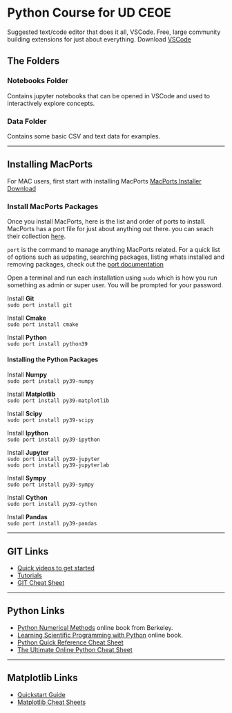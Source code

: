 # Python Course for UD CEOE

Suggested text/code editor that does it all, VSCode. Free, large community building extensions for just about everything. Download [VSCode](https://code.visualstudio.com/download)

## The Folders

### Notebooks Folder
Contains jupyter notebooks that can be opened in VSCode and used to interactively explore concepts.

### Data Folder
Contains some basic CSV and text data for examples.

---
## Installing MacPorts

For MAC users, first start with installing MacPorts
[MacPorts Installer Download](https://www.macports.org/install.php)

### Install MacPorts Packages

Once you install MacPorts, here is the list and order of ports to install. MacPorts has a port file for just about anything out there. you can seach their collection [here](https://ports.macports.org).

`port` is the command to manage anything MacPorts related. For a quick list of options such as udpating, searching packages, listing whats installed and removing packages, check out the [port documentation](https://guide.macports.org/#using.port)

Open a terminal and run each installation using `sudo` which is how you run something as admin or super user. You will be prompted for your password.

Install **Git**<br>
`sudo port install git`

Install **Cmake**<br>
`sudo port install cmake`

Install **Python** <br>
`sudo port install python39`

#### Installing the Python Packages

Install **Numpy**<br>
`sudo port install py39-numpy`

Install **Matplotlib**<br>
`sudo port install py39-matplotlib`

Install **Scipy**<br>
`sudo port install py39-scipy`

Install **Ipython**<br>
`sudo port install py39-ipython`

Install **Jupyter**<br>
`sudo port install py39-jupyter`<br>
`sudo port install py39-jupyterlab`

Install **Sympy**<br>
`sudo port install py39-sympy`

Install **Cython**<br>
`sudo port install py39-cython`

Install **Pandas**<br>
`sudo port install py39-pandas`

---

## GIT Links

- [Quick videos to get started](https://git-scm.com/videos)
- [Tutorials](https://git-scm.com/doc/ext)
- [GIT Cheat Sheet](https://education.github.com/git-cheat-sheet-education.pdf)

---

## Python Links

- [Python Numerical Methods](https://pythonnumericalmethods.berkeley.edu/notebooks/Index.html) online book from Berkeley.
- [Learning Scientific Programming with Python](https://scipython.com/book2/) online book.
- [Python Quick Reference Cheat Sheet](https://programmingwithmosh.com/python/python-3-cheat-sheet/)
- [The Ultimate Online Python Cheat Sheet](https://www.pythoncheatsheet.org)

---

## Matplotlib Links
- [Quickstart Guide](https://matplotlib.org/stable/tutorials/introductory/quick_start.html)
- [Matplotlib Cheat Sheets](https://matplotlib.org/cheatsheets/)
